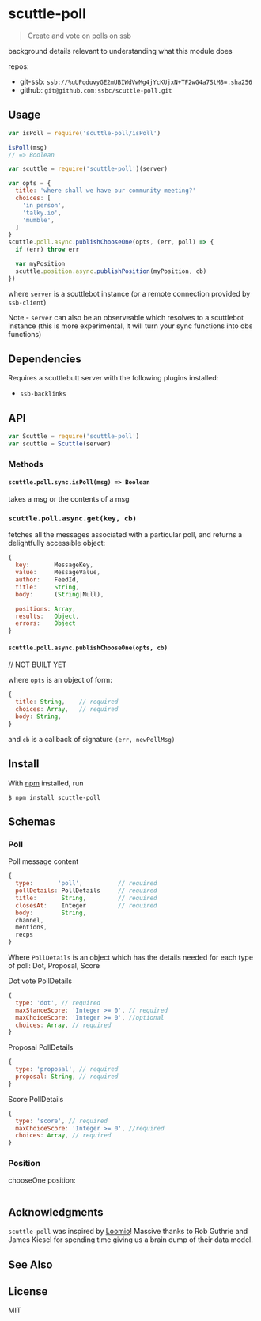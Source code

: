 # scuttle-poll

> Create and vote on polls on ssb

background details relevant to understanding what this module does

repos:
- git-ssb: `ssb://%uUPqduvyGE2mUBIWdVwMg4jYcKUjxN+TF2wG4a7StM8=.sha256`
- github: `git@github.com:ssbc/scuttle-poll.git`

## Usage

```js
var isPoll = require('scuttle-poll/isPoll')

isPoll(msg)
// => Boolean
```

```js
var scuttle = require('scuttle-poll')(server)

var opts = {
  title: 'where shall we have our community meeting?'
  choices: [
    'in person',
    'talky.io',
    'mumble',
  ]
}
scuttle.poll.async.publishChooseOne(opts, (err, poll) => {
  if (err) throw err

  var myPosition 
  scuttle.position.async.publishPosition(myPosition, cb)
})
```
where `server` is a scuttlebot instance (or a remote connection provided by `ssb-client`)

Note - `server` can also be an observeable which resolves to a scuttlebot instance
(this is more experimental, it will turn your sync functions into obs functions)


## Dependencies

Requires a scuttlebutt server with the following plugins installed:
  - `ssb-backlinks`


## API

```js
var Scuttle = require('scuttle-poll')
var scuttle = Scuttle(server)
```

### Methods

#### `scuttle.poll.sync.isPoll(msg) => Boolean`

takes a msg or the contents of a msg


### `scuttle.poll.async.get(key, cb)`

fetches all the messages associated with a particular poll, and returns a delightfully accessible object:

```js
{
  key:       MessageKey,
  value:     MessageValue,
  author:    FeedId,
  title:     String,
  body:      (String|Null),

  positions: Array,
  results:   Object,
  errors:    Object
}
```


#### `scuttle.poll.async.publishChooseOne(opts, cb)`

// NOT BUILT YET

where `opts` is an object of form:
```js
{
  title: String,    // required
  choices: Array,   // required
  body: String,
}
```
and `cb` is a callback of signature `(err, newPollMsg)`


## Install

With [npm](https://npmjs.org/) installed, run

```
$ npm install scuttle-poll
```

## Schemas

### Poll

Poll message content
```js
{
  type:       'poll',          // required
  pollDetails: PollDetails     // required
  title:       String,         // required
  closesAt:    Integer         // required
  body:        String,
  channel,
  mentions,
  recps
}

```

Where `PollDetails` is an object which has the details needed for each type of poll: Dot, Proposal, Score

Dot vote PollDetails
```js
{
  type: 'dot', // required
  maxStanceScore: 'Integer >= 0', // required
  maxChoiceScore: 'Integer >= 0', //optional
  choices: Array, // required
}
```

Proposal PollDetails
```js
{
  type: 'proposal', // required
  proposal: String, // required
}
```

Score PollDetails
```js
{
  type: 'score', // required
  maxChoiceScore: 'Integer >= 0', //required
  choices: Array, // required
}
```

### Position

chooseOne position:
```

```

## Acknowledgments

`scuttle-poll` was inspired by [Loomio](https://www.github.com/loomio/loomio)! Massive thanks to Rob Guthrie and James Kiesel for spending time giving us a brain dump of their data model.



## See Also


## License

MIT

